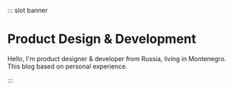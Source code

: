 ::: slot banner

# Product Design & Development

Hello, I'm product designer & developer from Russia, living in&nbsp;Montenegro. This blog based on&nbsp;personal experience.

:::
